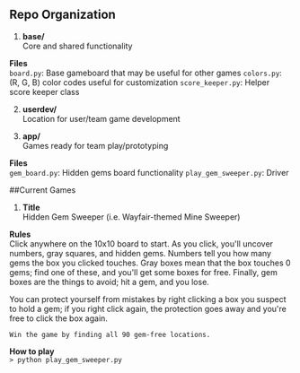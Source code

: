 ## Repo Organization
1. **base/**  
Core and shared functionality  
  
  **Files**   
`board.py`: Base gameboard that may be useful for other games
`colors.py`: (R, G, B) color codes useful for customization
`score_keeper.py`: Helper score keeper class 

2. **userdev/**  
Location for user/team game development

3.  **app/**  
Games ready for team play/prototyping

  **Files**  
    `gem_board.py`: Hidden gems board functionality
    `play_gem_sweeper.py`: Driver

##Current Games  
1. **Title**  
Hidden Gem Sweeper (i.e. Wayfair-themed Mine Sweeper)


  **Rules**   
  Click anywhere on the 10x10 board to start. As you click, you'll uncover numbers, gray squares, and hidden gems. Numbers tell  you how many gems the box you clicked touches.  Gray boxes mean that the box touches 0 gems; find one of these, and you'll get some boxes for free. Finally, gem boxes are the things to avoid; hit a gem, and you lose.
  
  You can protect yourself from mistakes by right clicking a
    box you suspect to hold a gem; if you right click again,
    the protection goes away and you're free to click the box again.
  
    Win the game by finding all 90 gem-free locations.

  **How to play**  
    `> python play_gem_sweeper.py`


